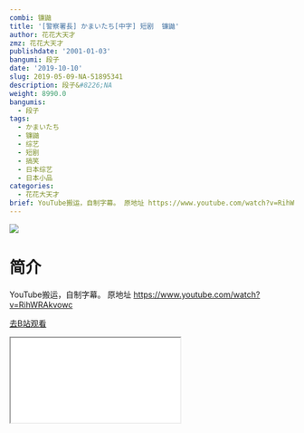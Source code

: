 ```yaml
---
combi: 镰鼬
title: '[警察署長] かまいたち[中字] 短剧  镰鼬'
author: 花花大天才
zmz: 花花大天才
publishdate: '2001-01-03'
bangumi: 段子
date: '2019-10-10'
slug: 2019-05-09-NA-51895341
description: 段子&#8226;NA
weight: 8990.0
bangumis:
  - 段子
tags:
  - かまいたち
  - 镰鼬
  - 综艺
  - 短剧
  - 搞笑
  - 日本综艺
  - 日本小品
categories:
  - 花花大天才
brief: YouTube搬运，自制字幕。 原地址 https://www.youtube.com/watch?v=RihWRAkvowc
---
```

![](https://raw.githubusercontent.com/tcgriffith/owaraisite/master/static/tmpimg/0957014358fbf62717e45ee4456db466f6dc1d72.jpg.480.jpg)
# 简介  
YouTube搬运，自制字幕。
原地址 https://www.youtube.com/watch?v=RihWRAkvowc  

[去B站观看](https://www.bilibili.com/video/av51895341/)
<div class ="resp-container"><iframe class="testiframe" src="//player.bilibili.com/player.html?aid=51895341"", scrolling="no", allowfullscreen="true" > </iframe></div> 
